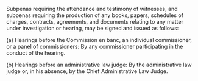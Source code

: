 Subpenas requiring the attendance and testimony of witnesses, and subpenas requiring the production of any books, papers, schedules of charges, contracts, agreements, and documents relating to any matter under investigation or hearing, may be signed and issued as follows:

(a) Hearings before the Commission en banc, an individual commissioner, or a panel of commissioners: By any commissioner participating in the conduct of the hearing.

(b) Hearings before an administrative law judge: By the administrative law judge or, in his absence, by the Chief Administrative Law Judge.

